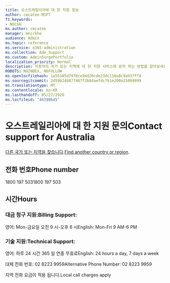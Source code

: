 ```yaml
---
title: 오스트레일리아에 대 한 지원 정보
author: cmcatee-MSFT
f1.keywords:
- NOCSH
ms.author: cmcatee
manager: mnirkhe
audience: Admin
ms.topic: reference
ms.service: o365-administration
ms.collection: Adm_Support
ms.custom: AdminSurgePortfolio
localization_priority: Normal
description: 사용자의 국가 또는 지역에 대 한 지원 서비스에 문의 하는 방법을 알아보세요.
ROBOTS: NOINDEX, NOFOLLOW
ms.openlocfilehash: 1a55105d7976ce94d20cde23dc116a8c9a937ff4
ms.sourcegitcommit: 2d59b24b877487f3b84aefdc7b1e200a21009999
ms.translationtype: MT
ms.contentlocale: ko-KR
ms.lasthandoff: 05/27/2020
ms.locfileid: "44398645"
---
```

# <a name="contact-support-for-australia"></a><span data-ttu-id="0e824-103">오스트레일리아에 대 한 지원 문의</span><span class="sxs-lookup"><span data-stu-id="0e824-103">Contact support for Australia</span></span>

<span data-ttu-id="0e824-104">[다른 국가 또는 지역을 찾습니다](../contact-support-for-business-products.md).</span><span class="sxs-lookup"><span data-stu-id="0e824-104">[Find another country or region](../contact-support-for-business-products.md).</span></span>

## <a name="phone-number"></a><span data-ttu-id="0e824-105">전화 번호</span><span class="sxs-lookup"><span data-stu-id="0e824-105">Phone number</span></span>
<span data-ttu-id="0e824-106">1800 197 503</span><span class="sxs-lookup"><span data-stu-id="0e824-106">1800 197 503</span></span>

## <a name="hours"></a><span data-ttu-id="0e824-107">시간</span><span class="sxs-lookup"><span data-stu-id="0e824-107">Hours</span></span>
### <a name="billing-support"></a><span data-ttu-id="0e824-108">대금 청구 지원:</span><span class="sxs-lookup"><span data-stu-id="0e824-108">Billing Support:</span></span>

<span data-ttu-id="0e824-109">영어: Mon-금요일 오전 9 시-오후 6 시</span><span class="sxs-lookup"><span data-stu-id="0e824-109">English: Mon-Fri 9 AM-6 PM</span></span>

### <a name="technical-support"></a><span data-ttu-id="0e824-110">기술 지원:</span><span class="sxs-lookup"><span data-stu-id="0e824-110">Technical Support:</span></span>

<span data-ttu-id="0e824-111">영어: 하루 24 시간 365 일 연중 무휴로</span><span class="sxs-lookup"><span data-stu-id="0e824-111">English: 24 hours a day, 7 days a week</span></span>

<span data-ttu-id="0e824-112">대체 전화 번호: 02 8223 9959</span><span class="sxs-lookup"><span data-stu-id="0e824-112">Alternative Phone Number: 02 8223 9959</span></span>

<span data-ttu-id="0e824-113">지역 전화 요금이 적용 됩니다.</span><span class="sxs-lookup"><span data-stu-id="0e824-113">Local call charges apply</span></span>
